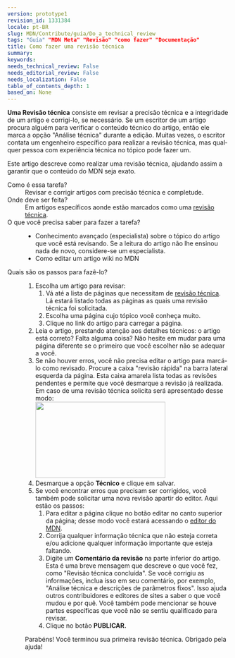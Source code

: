 ```yaml
---
version: prototype1
revision_id: 1331384
locale: pt-BR
slug: MDN/Contribute/guia/Do_a_technical_review
tags: "Guía" "MDN Meta" "Revisão" "como fazer" "Documentação"
title: Como fazer uma revisão técnica
summary: 
keywords: 
needs_technical_review: False
needs_editorial_review: False
needs_localization: False
table_of_contents_depth: 1
based_on: None
---
```

<p class="summary"><span id="result_box" lang="pt"><span><strong>Uma Revisão técnica</strong> consiste em revisar a precisão técnica e a integridade de um artigo e corrigi-lo, se necessário.</span></span> Se um escritor de um artigo procura alguém para verificar o conteúdo técnico do artigo, então ele marca a opção "Análise técnica" durante a edição. <span id="result_box" lang="pt"><span>Muitas vezes, o escritor contata um engenheiro específico para realizar a revisão técnica, mas qualquer pessoa com experiência técnica no tópico pode fazer um.</span></span></p>

<p><span id="result_box" lang="pt"><span>Este artigo descreve como realizar uma revisão técnica, ajudando assim a garantir que o conteúdo do MDN seja exato.</span></span></p>

<dl>
 <dt>Como é essa tarefa?</dt>
 <dd>Revisar e corrigir artigos com precisão técnica e completude.</dd>
 <dt>Onde deve ser feita?</dt>
 <dd>Em artigos específicos aonde estão marcados como uma <a href="/en-US/docs/needs-review/technical">revisão técnica</a>.</dd>
 <dt>O que você precisa saber para fazer a tarefa?</dt>
 <dd>
 <ul>
  <li>Conhecimento avançado (especialista) sobre o tópico do artigo que você está revisando. Se a leitura do artigo não lhe ensinou nada de novo, considere-se um especialista.</li>
  <li>Como editar um artigo wiki no MDN</li>
 </ul>
 </dd>
 <dt>Quais são os passos para fazê-lo?</dt>
 <dd>
 <ol>
  <li>Escolha um artigo para revisar:
   <ol>
    <li>Vá até a lista de páginas que necessitam de <a href="/en-US/docs/needs-review/technical">revisão técnica</a>. Lá estará listado todas as páginas as quais uma revisão técnica foi solicitada.</li>
    <li>Escolha uma página cujo tópico você conheça muito.</li>
    <li>Clique no link do artigo para carregar a página.</li>
   </ol>
  </li>
  <li>Leia o artigo, prestando atenção aos detalhes técnicos: o artigo está correto? Falta alguma coisa? Não hesite em mudar para uma página diferente se o primeiro que você escolher não se adequar a você.</li>
  <li>Se não houver erros, você não precisa editar o artigo para marcá-lo como revisado. Procure a caixa "revisão rápida" na barra lateral esquerda da página. Esta caixa amarela lista todas as revisões pendentes e permite que você desmarque a revisão já realizada. Em caso de uma revisão técnica solicita será apresentado desse modo:<br />
   <img alt="" src="https://screenshots.firefoxusercontent.com/images/1c23894f-9e24-41f5-b9cc-ba040829e99a.png" style="height:173px; width:295px" /></li>
  <li>Desmarque a opção <strong>Técnico</strong> e clique em salvar.</li>
  <li>Se você encontrar erros que precisam ser corrigidos, você também pode solicitar uma nova revisão apartir do editor. Aqui estão os passos:
   <ol>
    <li>Para editar a página clique no botão editar no canto superior da página; desse modo você estará acessando o <a href="https://developer.mozilla.org/en-US/docs/MDN/Contribute/Editor">editor do MDN</a>.</li>
    <li>Corrija qualquer informação técnica que não esteja correta e/ou adicione qualquer informação importante que esteja faltando.</li>
    <li>Digite um <strong>Comentário da revisão</strong> na parte inferior do artigo. Esta é uma breve mensagem que descreve o que você fez, como "Revisão técnica concluída". Se você corrigiu as informações, inclua isso em seu comentário, por exemplo, "Análise técnica e descrições de parâmetros fixos". Isso ajuda outros contribuidores e editores de sites a saber o que você mudou e por quê. Você também pode mencionar se houve partes específicas que você não se sentiu qualificado para revisar.</li>
    <li>Clique no botão <strong>PUBLICAR.</strong></li>
   </ol>
  </li>
 </ol>
 Parabéns! Você terminou sua primeira revisão técnica. Obrigado pela ajuda!</dd>
</dl>

